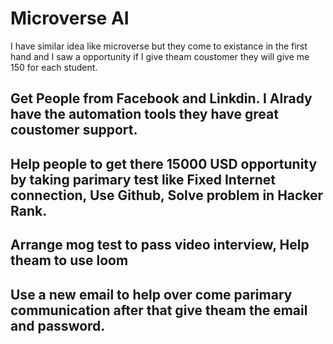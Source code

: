# Microverse AI
I have similar idea like microverse but they come to existance in the first hand and I saw a opportunity if I give theam coustomer they will give me 150 for each student.

## Get People from Facebook and Linkdin. I Alrady have the automation tools they have great coustomer support.
## Help people to get there 15000 USD opportunity by taking parimary test like Fixed Internet connection, Use Github, Solve problem in Hacker Rank.
## Arrange mog test to pass video interview, Help theam to use loom
## Use a new email to help over come parimary communication after that give theam the email and password. 
